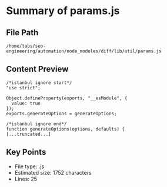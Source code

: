 # Summary of params.js
  
## File Path
`/home/tabs/seo-engineering/automation/node_modules/diff/lib/util/params.js`

## Content Preview
```
/*istanbul ignore start*/
"use strict";

Object.defineProperty(exports, "__esModule", {
  value: true
});
exports.generateOptions = generateOptions;

/*istanbul ignore end*/
function generateOptions(options, defaults) {
[...truncated...]
```

## Key Points
- File type: .js
- Estimated size: 1752 characters
- Lines: 25
